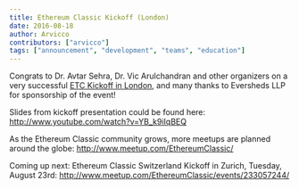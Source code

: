 ```yaml
---
title: Ethereum Classic Kickoff (London)
date: 2016-08-18
author: Arvicco
contributors: ["arvicco"]
tags: ["announcement", "development", "teams", "education"]
---
```


Congrats to Dr. Avtar Sehra, Dr. Vic Arulchandran and other organizers on a very
successful [ETC Kickoff in London](http://www.meetup.com/EthereumClassic/events/232902774/), and many thanks to Eversheds LLP for sponsorship of the event!

Slides from kickoff presentation could be found here:
http://www.youtube.com/watch?v=YB_k9iIqBEQ

As the Ethereum Classic community grows, more meetups are planned around the globe:
http://www.meetup.com/EthereumClassic/

Coming up next: Ethereum Classic Switzerland Kickoff in Zurich, Tuesday, August 23rd:
http://www.meetup.com/EthereumClassic/events/233057244/
